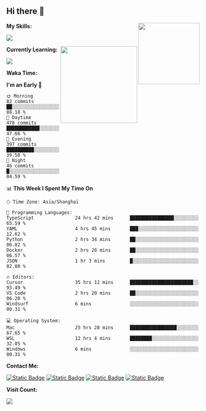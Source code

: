 ## Hi there 👋

<img align="right" height=160 src="https://s2.loli.net/2024/05/01/uw3cVq5TUCnhYLy.png" />

**My Skills:**
<p align="left">
  <a href="https://skillicons.dev">
    <img src="https://skillicons.dev/icons?i=git,docker,go,js,ts,react,vue,tailwind,electron,nextjs&perline=8" />
  </a>
</p>

<a href="https://github.com/anuraghazra/convoychat">
  <img height=200 align="right" src="https://stats.ronki.moe/api/top-langs?username=lonzzi&layout=compact&langs_count=8&card_width=320" />
</a>

**Currently Learning:**
<p align="left">
  <a href="https://skillicons.dev">
    <img src="https://skillicons.dev/icons?i=flutter,dart,py,rust" />
  </a>
</p>



**Waka Time:**
<!--START_SECTION:waka-->
**I'm an Early 🐤** 

```text
🌞 Morning                82 commits          ██░░░░░░░░░░░░░░░░░░░░░░░   08.18 % 
🌆 Daytime                478 commits         ████████████░░░░░░░░░░░░░   47.66 % 
🌃 Evening                397 commits         ██████████░░░░░░░░░░░░░░░   39.58 % 
🌙 Night                  46 commits          █░░░░░░░░░░░░░░░░░░░░░░░░   04.59 % 
```


📊 **This Week I Spent My Time On** 

```text
🕑︎ Time Zone: Asia/Shanghai

💬 Programming Languages: 
TypeScript               24 hrs 42 mins      ████████████████░░░░░░░░░   65.59 % 
YAML                     4 hrs 45 mins       ███░░░░░░░░░░░░░░░░░░░░░░   12.62 % 
Python                   2 hrs 34 mins       ██░░░░░░░░░░░░░░░░░░░░░░░   06.82 % 
Docker                   2 hrs 28 mins       ██░░░░░░░░░░░░░░░░░░░░░░░   06.57 % 
JSON                     1 hr 3 mins         █░░░░░░░░░░░░░░░░░░░░░░░░   02.80 % 

🔥 Editors: 
Cursor                   35 hrs 12 mins      ███████████████████████░░   93.49 % 
VS Code                  2 hrs 20 mins       ██░░░░░░░░░░░░░░░░░░░░░░░   06.20 % 
Windsurf                 6 mins              ░░░░░░░░░░░░░░░░░░░░░░░░░   00.31 % 

💻 Operating System: 
Mac                      25 hrs 28 mins      █████████████████░░░░░░░░   67.65 % 
WSL                      12 hrs 4 mins       ████████░░░░░░░░░░░░░░░░░   32.05 % 
Windows                  6 mins              ░░░░░░░░░░░░░░░░░░░░░░░░░   00.31 % 
```


<!--END_SECTION:waka-->

**Contact Me:**
<p>
  <a href="https://space.bilibili.com/13424328"><img alt="Static Badge" src="https://img.shields.io/badge/bilibili-ColourCode?style=flat-square&logo=bilibili&color=%23fb7299"></a>
  <a href="https://github.com/lonzzi"><img alt="Static Badge" src="https://img.shields.io/badge/GitHub-ColourCode?style=flat-square&logo=GitHub&color=%23555555"></a>
  <a href="https://twitter.com/lonzzi102"><img alt="Static Badge" src="https://img.shields.io/badge/X-ColourCode?style=flat-square&logo=x&color=%231D9BF0"></a>
  <a href="https://t.me/ronkimoe"><img alt="Static Badge" src="https://img.shields.io/badge/telegram-ColourCode?style=flat-square&logo=telegram&color=%23ED1965"></a>
</p>

**Visit Count:**
<p>
  <img src="https://count.ronki.moe/github:lonzzi?theme=rule34&render=pixelated">
</p>
